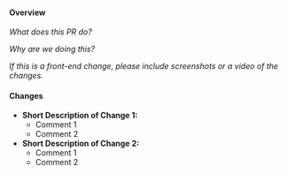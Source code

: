 #### Overview

_What does this PR do?_

_Why are we doing this?_

_If this is a front-end change, please include screenshots or a video of the changes._

#### Changes

- **Short Description of Change 1:**
  - Comment 1
  - Comment 2
- **Short Description of Change 2:**
  - Comment 1
  - Comment 2
